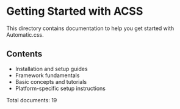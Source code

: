 # Getting Started with ACSS

This directory contains documentation to help you get started with Automatic.css.

## Contents

- Installation and setup guides
- Framework fundamentals
- Basic concepts and tutorials
- Platform-specific setup instructions

Total documents: 19
